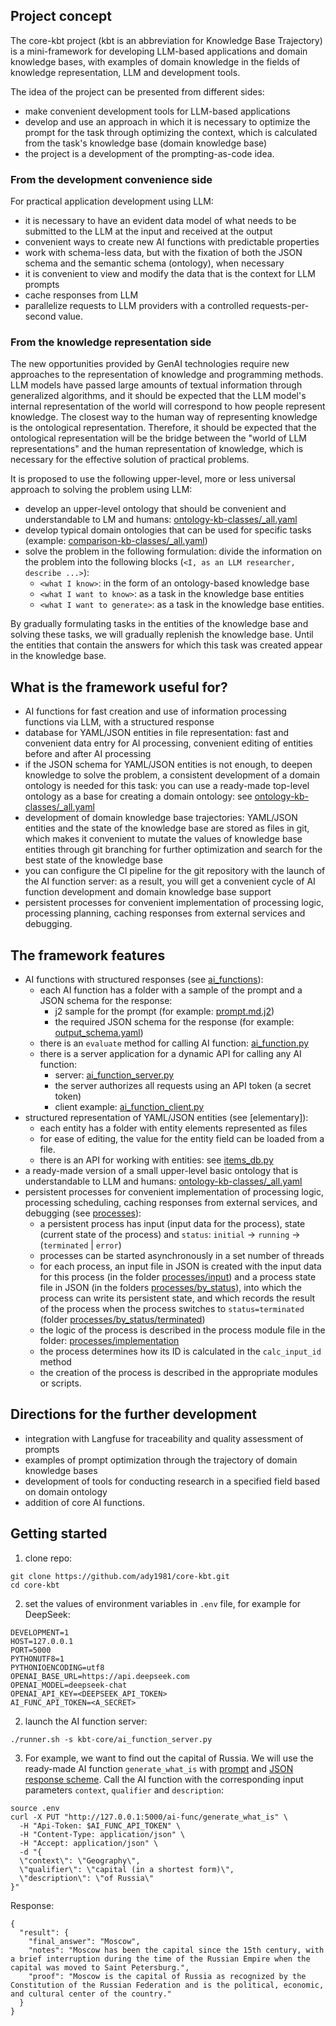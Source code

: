 ## Project concept

The core-kbt project (kbt is an abbreviation for Knowledge Base Trajectory) is a mini-framework for developing LLM-based applications and domain knowledge bases, with examples of domain knowledge in the fields of knowledge representation, LLM and development tools.

The idea of the project can be presented from different sides:
* make convenient development tools for LLM-based applications
* develop and use an approach in which it is necessary to optimize the prompt for the task through optimizing the context, which is calculated from the task's knowledge base (domain knowledge base)
* the project is a development of the prompting-as-code idea.

### From the development convenience side

For practical application development using LLM:
* it is necessary to have an evident data model of what needs to be submitted to the LLM at the input and received at the output
* convenient ways to create new AI functions with predictable properties
* work with schema-less data, but with the fixation of both the JSON schema and the semantic schema (ontology), when necessary
* it is convenient to view and modify the data that is the context for LLM prompts
* cache responses from LLM
* parallelize requests to LLM providers with a controlled requests-per-second value.

### From the knowledge representation side

The new opportunities provided by GenAI technologies require new approaches to the representation of knowledge and programming methods.
LLM models have passed large amounts of textual information through generalized algorithms, and it should be expected that the LLM model's internal representation of the world will correspond to how people represent knowledge. The closest way to the human way of representing knowledge is the ontological representation. Therefore, it should be expected that the ontological representation will be the bridge between the "world of LLM representations" and the human representation of knowledge, which is necessary for the effective solution of practical problems.

It is proposed to use the following upper-level, more or less universal approach to solving the problem using LLM:
  * develop an upper-level ontology that should be convenient and understandable to LM and humans: [ontology-kb-classes/_all.yaml](elementary%2Fontology-kb-classes%2F_all.yaml)
  * develop typical domain ontologies that can be used for specific tasks (example: [comparison-kb-classes/_all.yaml](elementary%2Fcomparison-kb-classes%2F_all.yaml))
  * solve the problem in the following formulation:
    divide the information on the problem into the following blocks (`<I, as an LLM researcher, describe ...>`):
    * `<what I know>`: in the form of an ontology-based knowledge base
    * `<what I want to know>`: as a task in the knowledge base entities
    * `<what I want to generate>`: as a task in the knowledge base entities.

By gradually formulating tasks in the entities of the knowledge base and solving these tasks, we will gradually replenish the knowledge base. Until the entities that contain the answers for which this task was created appear in the knowledge base.

## What is the framework useful for?

* AI functions for fast creation and use of information processing functions via LLM, with a structured response
* database for YAML/JSON entities in file representation: fast and convenient data entry for AI processing, convenient editing of entities before and after AI processing
* if the JSON schema for YAML/JSON entities is not enough, to deepen knowledge to solve the problem, a consistent development of a domain ontology is needed for this task: you can use a ready-made top-level ontology as a base for creating a domain ontology: see [ontology-kb-classes/_all.yaml](elementary%2Fontology-kb-classes%2F_all.yaml)
* development of domain knowledge base trajectories: YAML/JSON entities and the state of the knowledge base are stored as files in git, which makes it convenient to mutate the values of knowledge base entities through git branching for further optimization and search for the best state of the knowledge base
* you can configure the CI pipeline for the git repository with the launch of the AI function server: as a result, you will get a convenient cycle of AI function development and domain knowledge base support
* persistent processes for convenient implementation of processing logic, processing planning, caching responses from external services and debugging.

## The framework features

* AI functions with structured responses (see [ai_functions](ai_functions)):
  * each AI function has a folder with a sample of the prompt and a JSON schema for the response:
    * j2 sample for the prompt (for example: [prompt.md.j2](ai_functions/list_best_tasks_for_llm_effectivess/prompt.md.j2))
    * the required JSON schema for the response (for example: [output_schema.yaml](ai_functions/list_best_tasks_for_llm_effectivess/output_schema.yaml))
  * there is an `evaluate` method for calling AI function: [ai_function.py](kbt-core/ai_function.py)
  * there is a server application for a dynamic API for calling any AI function:
    * server: [ai_function_server.py](kbt-core%2Fai_function_server.py)
    * the server authorizes all requests using an API token (a secret token)
    * client example: [ai_function_client.py](examples%2Fai_function_client.py)
* structured representation of YAML/JSON entities (see [elementary]):
  * each entity has a folder with entity elements represented as files
  * for ease of editing, the value for the entity field can be loaded from a file.
  * there is an API for working with entities: see [items_db.py](kbt-core/items_db.py)
* a ready-made version of a small upper-level basic ontology that is understandable to LLM and humans: [ontology-kb-classes/_all.yaml](elementary%2Fontology-kb-classes%2F_all.yaml)
* persistent processes for convenient implementation of processing logic, processing scheduling, caching responses from external services, and debugging (see  [processes](processes)):
  * a persistent process has input (input data for the process), state (current state of the process) and `status`: `initial` -> `running` -> (`terminated` | `error`)
  * processes can be started asynchronously in a set number of threads 
  * for each process, an input file in JSON is created with the input data for this process (in the folder [processes/input](processes/input)) and a process state file in JSON (in the folders [processes/by_status](processes/by_status)), into which the process can write its persistent state, and which records the result of the process when the process switches to `status=terminated` (folder [processes/by_status/terminated](processes/by_status/terminated))
  * the logic of the process is described in the process module file in the folder: [processes/implementation](processes/implementation)
  * the process determines how its ID is calculated in the `calc_input_id` method 
  * the creation of the process is described in the appropriate modules or scripts.

## Directions for the further development

* integration with Langfuse for traceability and quality assessment of prompts
* examples of prompt optimization through the trajectory of domain knowledge bases
* development of tools for conducting research in a specified field based on domain ontology
* addition of core AI functions.

## Getting started

1. clone repo:
```
git clone https://github.com/ady1981/core-kbt.git
cd core-kbt
```
2. set the values of environment variables in `.env` file, for example for DeepSeek:
```shell
DEVELOPMENT=1
HOST=127.0.0.1
PORT=5000
PYTHONUTF8=1
PYTHONIOENCODING=utf8
OPENAI_BASE_URL=https://api.deepseek.com
OPENAI_MODEL=deepseek-chat
OPENAI_API_KEY=<DEEPSEEK_API_TOKEN>
AI_FUNC_API_TOKEN=<A_SECRET>
```
2. launch the AI function server:
```shell
./runner.sh -s kbt-core/ai_function_server.py
```
3. For example, we want to find out the capital of Russia. We will use the ready-made AI function `generate_what_is` with [prompt](ai_functions/generate_what_is/prompt.md.j2) and [JSON response scheme](ai_functions/generate_what_is/output_schema.yaml). Call the AI function with the corresponding input parameters `context`, `qualifier` and `description`:
```shell
source .env
curl -X PUT "http://127.0.0.1:5000/ai-func/generate_what_is" \
  -H "Api-Token: $AI_FUNC_API_TOKEN" \
  -H "Content-Type: application/json" \
  -H "Accept: application/json" \
  -d "{
  \"context\": \"Geography\",
  \"qualifier\": \"capital (in a shortest form)\",
  \"description\": \"of Russia\"
}"
```
Response:
```
{
  "result": {
    "final_answer": "Moscow",
    "notes": "Moscow has been the capital since the 15th century, with a brief interruption during the time of the Russian Empire when the capital was moved to Saint Petersburg.",
    "proof": "Moscow is the capital of Russia as recognized by the Constitution of the Russian Federation and is the political, economic, and cultural center of the country."
  }
}
```
